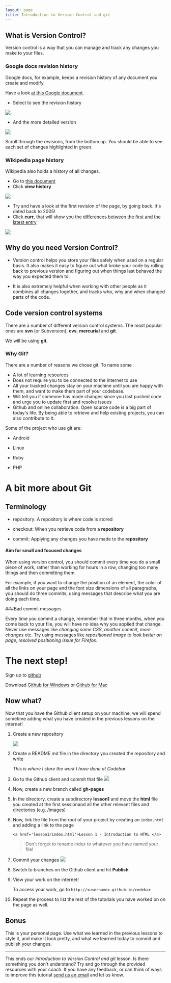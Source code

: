 ```yaml
---
layout: page
title: Introduction to Version Control and git
---
```


## What is Version Control?

Version control is a way that you can manage and track any changes you make to your files.


### Google docs revision history
Google docs, for example, keeps a revision history of any document you create and modify.

Have a look [at this Google document](https://docs.google.com/document/d/10kHJKXHLa-V8G6vVQoDiS6cTPvJoXnj_-SDvfQdziFk/edit?usp=sharing).

- Select to see the revision history

![](images/see_revision_history.png)

- And the more detailed version

![](images/more_detailed.png)

Scroll through the revisions, from the bottom up. You should be able to see each set of changes highlighted in green.

### Wikipedia page history
Wikipedia also holds a history of all changes.
- Go to [this document](http://en.wikipedia.org/wiki/Women_in_computing)
- Click **view history**

![](images/wikipedia-view-history.png)

- Try and have a look at the first revision of the page, by going back. It's dated back to 2005!
- Click **curr**, that will show you the [differences between the first and the latest entry](http://en.wikipedia.org/w/index.php?title=Women_in_computing&diff=583521812&oldid=19298328)

![](images/wikipedia-diff.png)

## Why do you need Version Control?

- Version control helps you store your files safely when used on a regular basis. It also makes it easy to figure out what broke your code by rolling back to previous version and figuring out when things last behaved the way you expected them to.

- It is also extremely helpful when working with other people as it combines all changes together, and tracks who, why and when changed parts of the code.

## Code version control systems

There are a number of different version control systems. The most popular ones are **svn** (or Subversion), **cvs**, **mercurial** and **git**.

We will be using **git**.

### Why Git?
There are a number of reasons we chose git. To name some
- A lot of learning resources
- Does not require you to be connected to the internet to use
- All your tracked changes stay on your machine until you are happy with them, and want to make them part of your codebase.
- Will tell you if someone has made changes since you last pushed code and urge you to update first and resolve issues
- Github and online collaboration. Open source code is a big part of today's life. By being able to retrieve and help existing projects, you can also contribute to it.

Some of the project who use git are:

- Android

- Linux

- Ruby

- PHP

# A bit more about Git

## Terminology

- repository: A repository is where code is stored

- checkout: When you retrieve code from a **repository**

- commit: Applying any changes you have made to the **repository**

#### Aim for small and focused changes
When using version control, you should commit every time you do a small piece of work, rather than working for hours in a row, changing too many things and then committing them.

For example, if you want to change the position of an element, the color of all the links on your page and the font size dimensions of all paragraphs, you should do three commits, using messages that describe what you are doing each time.

###Bad commit messages

Every time you commit a change, remember that in three months, when you come back to your file, you will have no idea why you applied that change. Never use messages like _changing some CSS_, _another commit_, _more changes_ etc.
Try using messages like _repositioned image to look better on page_, _resolved positioning issue for Firefox_.


# The next step!

Sign up to [github](http://github.com/)

Download [Github for Windows](http://windows.github.com/) or [Github for Mac](http://mac.github.com/)

## Now what?

Now that you have the Github client setup on your machine, we will spend sometime adding what you have created in the previous lessons on the internet!

1. Create a new repository

	![](images/create_new_repository.png)

2. Create a README.md file in the directory you created the repository and write

	_This is where I store the work I have done at Codebar_

3. Go to the Github client and commit that file
	![](images/commit.png)

4. Now, create a new branch called **gh-pages**

5. In the directory, create a subdirectory **lesson1** and move the **html** file you created at the first sessionand all the other relevant files and directories (e.g. /images)

6. Now, link the file from the root of your project by creating an `index.html` and adding a link to the page

	```
	<a href='lesson1/index.html'>Lesson 1 - Introduction to HTML </a>

	```
	> Don't forget to rename index to whatever you have named your file!

7. Commit your changes
![](images/commiting-changes.png)

8. Switch to branches on the Github client and hit **Publish**

9. View your work on the internet!

	To access your work, go to `http://<username>.github.io/codebar`

10. Repeat the process to list the rest of the tutorials you have worked on on the page as well.

## Bonus
This is your personal page. Use what we learned in the previous lessons to style it, and make it look pretty, and what we learned today to commit and publish your changes.

-----

This ends our _Introduction to Version Control and git_ lesson. Is there something you don't understand? Try and go through the provided resources with your coach. If you have any feedback, or can think of ways to improve this tutorial [send us an email](mailto:feedback@codebar.io) and let us know.
